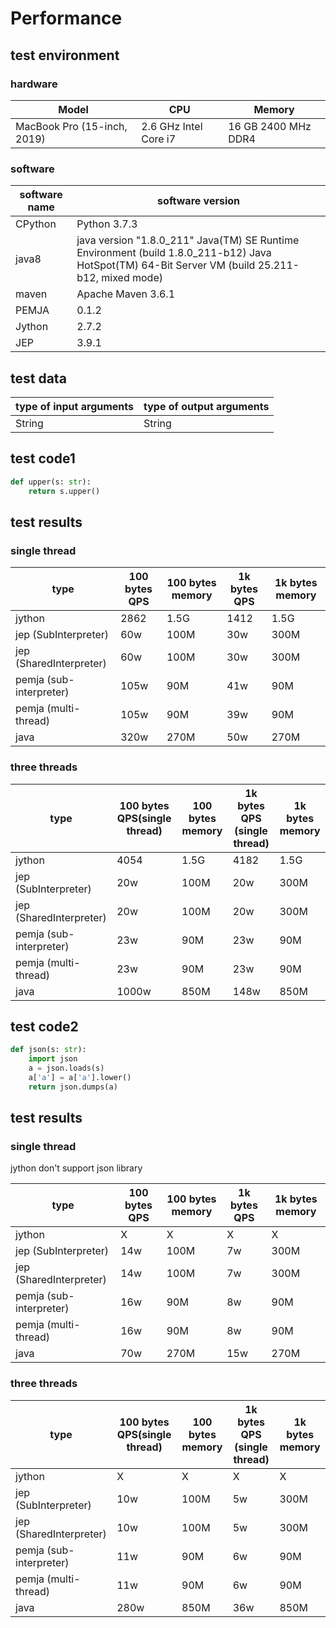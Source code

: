 # Performance
## test environment
### hardware
| Model	 | CPU	| Memory|
| -------|------| ------|
|MacBook Pro (15-inch, 2019)| 2.6 GHz Intel Core i7 | 16 GB 2400 MHz DDR4|

### software
| software name | software version|
| --------------| ----------------|
| CPython	| Python 3.7.3    |
| java8	        | java version "1.8.0_211" Java(TM) SE Runtime Environment (build 1.8.0_211-b12) Java HotSpot(TM) 64-Bit Server VM (build 25.211-b12, mixed mode) |
| maven	        | Apache Maven 3.6.1|
| PEMJA	        | 0.1.2 |
| Jython        | 2.7.2 |
| JEP           | 3.9.1 |

## test data
| type of input arguments| type of output arguments| 
| ---------------------- | ----------------------- |
| String | String |

## test code1
```python
def upper(s: str):
    return s.upper()
```

## test results
### single thread
|type	| 100 bytes QPS | 100 bytes memory | 1k bytes QPS | 1k bytes memory
|-------| ----------------------| --------------------- | --------------------- | --------------------- |
|jython	                        | 2862	| 1.5G | 1412 | 1.5G |
|jep (SubInterpreter)	        | 60w	| 100M | 30w  | 300M |
|jep (SharedInterpreter)        | 60w   | 100M | 30w  | 300M |
|pemja (sub-interpreter)	| 105w	| 90M  | 41w  | 90M  |
|pemja (multi-thread)	        | 105w	| 90M  | 39w  | 90M  |
|java	| 320w	| 270M | 50w  | 270M |


### three threads
|type	| 100 bytes QPS(single thread) | 100 bytes memory | 1k bytes QPS (single thread) | 1k bytes memory
|-------| ----------------------| --------------------- | --------------------- | --------------------- |
|jython	                        | 4054	| 1.5G | 4182  | 1.5G |
|jep (SubInterpreter)	        | 20w	| 100M | 20w  | 300M |
|jep (SharedInterpreter)        | 20w    | 100M | 20w  | 300M |
|pemja (sub-interpreter)	| 23w	| 90M  | 23w    | 90M  |
|pemja (multi-thread)	        | 23w	| 90M  | 23w    | 90M  |
|java	| 1000w	| 850M | 148w  | 850M |

## test code2
```python
def json(s: str):
    import json
    a = json.loads(s)
    a['a'] = a['a'].lower()
    return json.dumps(a)
```

## test results
### single thread
jython don't support json library

|type	| 100 bytes QPS | 100 bytes memory | 1k bytes QPS | 1k bytes memory
|-------| ----------------------| --------------------- | --------------------- | --------------------- |
|jython	                        | X	| X | X | X |
|jep (SubInterpreter)	        | 14w	| 100M | 7w  | 300M |
|jep (SharedInterpreter)        | 14w   | 100M | 7w  | 300M |
|pemja (sub-interpreter)	| 16w	| 90M  | 8w  | 90M  |
|pemja (multi-thread)	        | 16w	| 90M  | 8w  | 90M  |
|java	| 70w	| 270M | 15w  | 270M |


### three threads
|type	| 100 bytes QPS(single thread) | 100 bytes memory | 1k bytes QPS (single thread) | 1k bytes memory
|-------| ----------------------| --------------------- | --------------------- | --------------------- |
|jython	                        | X	| X | X  | X |
|jep (SubInterpreter)	        | 10w	| 100M | 5w  | 300M |
|jep (SharedInterpreter)        | 10w    | 100M | 5w  | 300M |
|pemja (sub-interpreter)	| 11w	| 90M  | 6w    | 90M  |
|pemja (multi-thread)	        | 11w	| 90M  | 6w    | 90M  |
|java	| 280w	| 850M | 36w  | 850M |